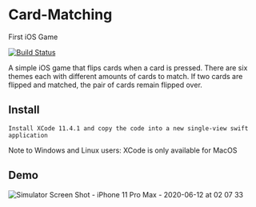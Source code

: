 # Card-Matching
First iOS Game


[![Build Status](https://travis-ci.org/sindresorhus/pageres.svg?branch=master)](https://travis-ci.org/sindresorhus/pageres) 

A simple iOS game that flips cards when a card is pressed. There are six themes each with different amounts of cards to match. If two cards are flipped and matched, the pair of cards remain flipped over.


## Install

```
Install XCode 11.4.1 and copy the code into a new single-view swift application
```

Note to Windows and Linux users: XCode is only available for MacOS

## Demo


![Simulator Screen Shot - iPhone 11 Pro Max - 2020-06-12 at 02 07 33](https://user-images.githubusercontent.com/26934695/84486346-279b3400-ac52-11ea-93cc-9ca7a21e721e.png)
